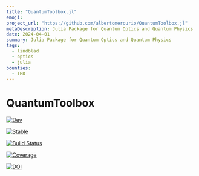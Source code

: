 ```yaml
---
title: "QuantumToolbox.jl"
emoji: 
project_url: "https://github.com/albertomercurio/QuantumToolbox.jl"
metaDescription: Julia Package for Quantum Optics and Quantum Physics
date: 2024-04-01
summary: Julia Package for Quantum Optics and Quantum Physics
tags:
  - lindblad
  - optics
  - julia
bounties:
  - TBD
---
```


# QuantumToolbox

[![Dev](https://img.shields.io/badge/docs-dev-blue.svg)](https://albertomercurio.github.io/QuantumToolbox.jl/dev)

[![Stable](https://img.shields.io/badge/docs-stable-blue.svg)](https://albertomercurio.github.io/QuantumToolbox.jl/stable)

[![Build Status](https://github.com/albertomercurio/QuantumToolbox.jl/actions/workflows/CI.yml/badge.svg?branch=main)](https://github.com/albertomercurio/QuantumToolbox.jl/actions/workflows/CI.yml?query=branch%3Amain)

[![Coverage](https://codecov.io/gh/albertomercurio/QuantumToolbox.jl/branch/main/graph/badge.svg)](https://codecov.io/gh/albertomercurio/QuantumToolbox.jl)

[![DOI](https://zenodo.org/badge/DOI/10.5281/zenodo.10822817.svg)](https://doi.org/10.5281/zenodo.10822817)
